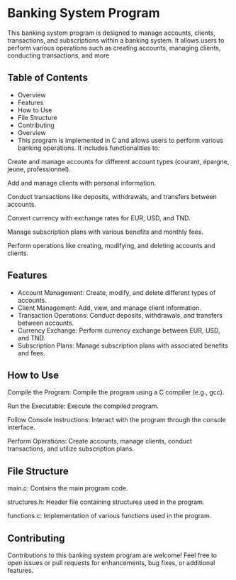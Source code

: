 # Banking System Program

This banking system program is designed to manage accounts, clients, transactions, and subscriptions within a banking system. It allows users to perform various operations such as creating accounts, managing clients, conducting transactions, and more

## Table of Contents
- Overview
- Features
- How to Use
- File Structure
- Contributing
- Overview
- This program is implemented in C and allows users to perform various banking operations. It includes functionalities to:

Create and manage accounts for different account types (courant, épargne, jeune, professionnel).

Add and manage clients with personal information.

Conduct transactions like deposits, withdrawals, and transfers between accounts.

Convert currency with exchange rates for EUR, USD, and TND.

Manage subscription plans with various benefits and monthly fees.

Perform operations like creating, modifying, and deleting accounts and clients.

## Features

- Account Management: Create, modify, and delete different types of accounts.
- Client Management: Add, view, and manage client information.
- Transaction Operations: Conduct deposits, withdrawals, and transfers between accounts.
- Currency Exchange: Perform currency exchange between EUR, USD, and TND.
- Subscription Plans: Manage subscription plans with associated benefits and fees.
  
## How to Use

Compile the Program: Compile the program using a C compiler (e.g., gcc).

Run the Executable: Execute the compiled program.

Follow Console Instructions: Interact with the program through the console interface.

Perform Operations: Create accounts, manage clients, conduct transactions, and utilize subscription plans.

## File Structure

main.c: Contains the main program code.

structures.h: Header file containing structures used in the program.

functions.c: Implementation of various functions used in the program.

## Contributing

Contributions to this banking system program are welcome! Feel free to open issues or pull requests for enhancements, bug fixes, or additional features.
